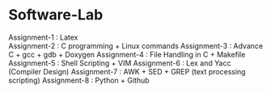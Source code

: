 # Software-Lab

Assignment-1 : Latex <br/>
Assignment-2 : C programming + Linux commands
Assignment-3 : Advance C + gcc + gdb + Doxygen
Assignment-4 : File Handling in C + Makefile
Assignment-5 : Shell Scripting + VIM
Assignment-6 : Lex and Yacc (Compiler Design)
Assignment-7 : AWK + SED + GREP (text processing scripting)
Assignment-8 : Python + Github
